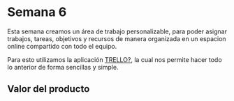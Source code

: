 # Semana 6

Esta semana creamos un área de trabajo personalizable, para poder asignar trabajos, tareas, objetivos y recursos de manera organizada en un espacion online compartido con todo el equipo.

Para esto utilizamos la aplicación [TRELLO?](https://trello.com/invite/b/68d7066f0c96b7846639e797/ATTIac55f3441ae5fe32221509fa34143271A305B524/proyectos-de-ingenieria-4), la cual nos permite hacer todo lo anterior de forma sencillas y simple.

## Valor del producto

